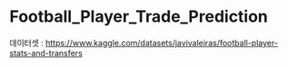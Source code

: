 # Football_Player_Trade_Prediction

데이터셋 : https://www.kaggle.com/datasets/javivaleiras/football-player-stats-and-transfers
